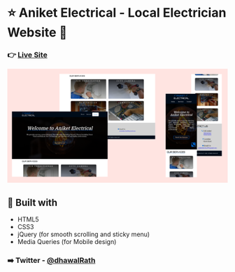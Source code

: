 # :star: Aniket Electrical - Local Electrician Website :star2:

### :point_right: [Live Site](https://anikete.netlify.app/)

![ss](./ss.png) 

## :muscle: Built with
  - HTML5
  - CSS3
  - jQuery (for smooth scrolling and sticky menu)
  - Media Queries (for Mobile design)
  
### :arrow_right: Twitter - [@dhawalRath](https://www.twitter.com/dhawalRath) 
